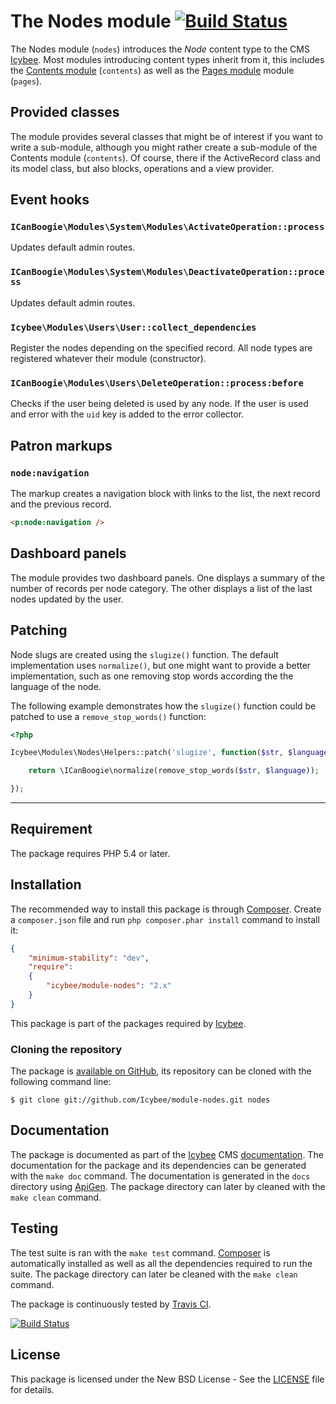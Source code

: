 # The Nodes module [![Build Status](https://travis-ci.org/Icybee/module-nodes.png?branch=2.0)](https://travis-ci.org/Icybee/module-nodes)

The Nodes module (`nodes`) introduces the _Node_ content type to the CMS
[Icybee](http://icybee.org). Most modules introducing content types inherit from it, this
includes the [Contents module][] (`contents`) as well as the [Pages module][] module (`pages`).





## Provided classes

The module provides several classes that might be of interest if you want to write a sub-module,
although you might rather create a sub-module of the Contents module (`contents`). Of course,
there if the ActiveRecord class and its model class, but also blocks, operations and a view
provider.





## Event hooks





### `ICanBoogie\Modules\System\Modules\ActivateOperation::process`

Updates default admin routes.





### `ICanBoogie\Modules\System\Modules\DeactivateOperation::process`

Updates default admin routes.





### `Icybee\Modules\Users\User::collect_dependencies`

Register the nodes depending on the specified record. All node types are registered whatever their
module (constructor). 





### `ICanBoogie\Modules\Users\DeleteOperation::process:before`

Checks if the user being deleted is used by any node. If the user is used and error
with the `uid` key is added to the error collector.





## Patron markups





### `node:navigation`

The markup creates a navigation block with links to the list, the next record and the
previous record.

```html
<p:node:navigation />
```





## Dashboard panels

The module provides two dashboard panels. One displays a summary of the number of records per node
category. The other displays a list of the last nodes updated by the user.





## Patching

Node slugs are created using the `slugize()` function. The default implementation uses
`normalize()`, but one might want to provide a better implementation, such as one removing stop
words according the the language of the node.

The following example demonstrates how the `slugize()` function could be patched to use a
`remove_stop_words()` function:

```php
<?php

Icybee\Modules\Nodes\Helpers::patch('slugize', function($str, $language=null) {

	return \ICanBoogie\normalize(remove_stop_words($str, $language));

});
```





----------





## Requirement

The package requires PHP 5.4 or later.





## Installation

The recommended way to install this package is through [Composer](http://getcomposer.org/).
Create a `composer.json` file and run `php composer.phar install` command to install it:

```json
{
	"minimum-stability": "dev",
	"require":
	{
		"icybee/module-nodes": "2.x"
	}
}
```

This package is part of the packages required by [Icybee](http://icybee.org/).





### Cloning the repository

The package is [available on GitHub](https://github.com/Icybee/module-nodes), its repository can be
cloned with the following command line:

	$ git clone git://github.com/Icybee/module-nodes.git nodes





## Documentation

The package is documented as part of the [Icybee](http://icybee.org/) CMS
[documentation](http://icybee.org/docs/). The documentation for the package and its
dependencies can be generated with the `make doc` command. The documentation is generated in
the `docs` directory using [ApiGen](http://apigen.org/). The package directory can later by
cleaned with the `make clean` command.





## Testing

The test suite is ran with the `make test` command. [Composer](http://getcomposer.org/) is
automatically installed as well as all the dependencies required to run the suite. The package
directory can later be cleaned with the `make clean` command.

The package is continuously tested by [Travis CI](http://about.travis-ci.org/).

[![Build Status](https://travis-ci.org/Icybee/module-nodes.png?branch=2.0)](https://travis-ci.org/Icybee/module-nodes)






## License

This package is licensed under the New BSD License - See the [LICENSE](LICENSE) file for details.





[Contents module]: https://github.com/Icybee/module-contents/
[Pages module]: https://github.com/Icybee/module-pages/
